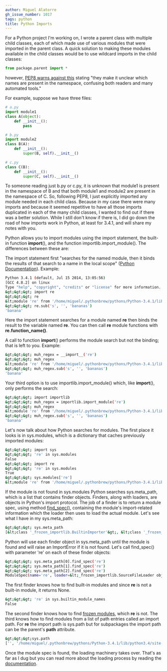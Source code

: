 ```yaml
---
author: Miguel Alatorre
gh_issue_number: 1017
tags: python
title: Python Imports
---
```




For a Python project I'm working on, I wrote a parent class with multiple child classes, each of which made use of various modules that were imported in the parent class. A quick solution to making these modules available in the child classes would be to use wildcard imports in the child classes:

```python
from package.parent import *
```

however, [PEP8 warns against this](http://legacy.python.org/dev/peps/pep-0008/#imports) stating "they make it unclear which names are present in the namespace, confusing both readers and many automated tools."

For example, suppose we have three files:

```python
# a.py
import module1
class A(object):
    def __init__():
        pass
```

```python
# b.py
import module2
class B(A):
    def __init__():
        super(B, self).__init__()
```

```python
# c.py
class C(B):
    def __init__():
        super(C, self).__init__()
```

To someone reading just b.py or c.py, it is unknown that module1 is present in the namespace of B and that both module1 and module2 are present in the namespace of C. So, following PEP8, I just explicitly imported any module needed in each child class. Because in my case there were many imports and because it seemed repetitive to have all those imports duplicated in each of the many child classes, I wanted to find out if there was a better solution. While I still don't know if there is, I did go down the road of how imports work in Python, at least for 3.4.1, and will share my notes with you.

Python allows you to import modules using the import statement, the built-in function __import__(), and the function importlib.import_module(). The differences between these are:

The import statement first "searches for the named module, then it binds the results of that search to a name in the local scope" ([Python Documentation](https://docs.python.org/3/reference/import.html)). Example:

```bash
Python 3.4.1 (default, Jul 15 2014, 13:05:56) 
[GCC 4.8.2] on linux
Type "help", "copyright", "credits" or "license" for more information.
&gt;&gt;&gt; import re
&gt;&gt;&gt; re
&lt;module 're' from '/home/miguel/.pythonbrew/pythons/Python-3.4.1/lib/python3.4/re.py'&gt;
&gt;&gt;&gt; re.sub('s', '', 'bananas')
'banana'
```

Here the import statement searches for a module named **re** then binds the result to the variable named **re**. You can then call **re** module functions with **re.function_name()**.

A call to function __import__() performs the module search but not the binding; that is left to you. Example:

```bash
&gt;&gt;&gt; muh_regex = __import__('re')
&gt;&gt;&gt; muh_regex
&lt;module 're' from '/home/miguel/.pythonbrew/pythons/Python-3.4.1/lib/python3.4/re.py'&gt;
&gt;&gt;&gt; muh_regex.sub('s', '', 'bananas')
'banana'
```

Your third option is to use importlib.import_module() which, like __import__(), only performs the search:

```bash
&gt;&gt;&gt; import importlib
&gt;&gt;&gt; muh_regex = importlib.import_module('re')
&gt;&gt;&gt; muh_regex
&lt;module 're' from '/home/miguel/.pythonbrew/pythons/Python-3.4.1/lib/python3.4/re.py'&gt;
&gt;&gt;&gt; muh_regex.sub('s', '', 'bananas')
'banana'
```

Let's now talk about how Python searches for modules. The first place it looks is in sys.modules, which is a dictionary that caches previously imported modules:

```bash
&gt;&gt;&gt; import sys
&gt;&gt;&gt; 're' in sys.modules
False
&gt;&gt;&gt; import re
&gt;&gt;&gt; 're' in sys.modules
True
&gt;&gt;&gt; sys.modules['re']
&lt;module 're' from '/home/miguel/.pythonbrew/pythons/Python-3.4.1/lib/python3.4/re.py'&gt;
```

If the module is not found in sys.modules Python searches sys.meta_path, which is a list that contains finder objects. Finders, along with loaders, are objects in Python's import protocol. The job of a finder is to return a module spec, using method [find_spec()](https://docs.python.org/3/library/importlib.html#importlib.abc.MetaPathFinder.find_spec), containing the module's import-related information which the loader then uses to load the actual module. Let's see what I have in my sys.meta_path:

```bash
&gt;&gt;&gt; sys.meta_path
[&lt;class '_frozen_importlib.BuiltinImporter'&gt;, &lt;class '_frozen_importlib.FrozenImporter'&gt;, &lt;class '_frozen_importlib.PathFinder'&gt;]
```

Python will use each finder object in sys.meta_path until the module is found and will raise an ImportError if it is not found. Let's call find_spec() with parameter 're' on each of these finder objects:

```bash
&gt;&gt;&gt; sys.meta_path[0].find_spec('re')
&gt;&gt;&gt; sys.meta_path[1].find_spec('re')
&gt;&gt;&gt; sys.meta_path[2].find_spec('re')
ModuleSpec(name='re', loader=&lt;_frozen_importlib.SourceFileLoader object at 0x7ff7eb314438&gt;, origin='/home/miguel/.pythonbrew/pythons/Python-3.4.1/lib/python3.4/re.py')
```

The first finder knows how to find built-in modules and since **re** is not a built-in module, it returns None.

```bash
&gt;&gt;&gt; 're' in sys.builtin_module_names
False
```

The second finder knows how to find [frozen modules](), which **re** is not. The third knows how to find modules from a list of path entries called an import path. For **re** the import path is sys.path but for subpackages the import path can be the parent's __path__ attribute.

```bash
&gt;&gt;&gt;sys.path
['', '/home/miguel/.pythonbrew/pythons/Python-3.4.1/lib/python3.4/site-packages/distribute-0.6.49-py3.4.egg', '/home/miguel/.pythonbrew/pythons/Python-3.4.1/lib', '/home/miguel/.pythonbrew/pythons/Python-3.4.1/lib/python34.zip', '/home/miguel/.pythonbrew/pythons/Python-3.4.1/lib/python3.4', '/home/miguel/.pythonbrew/pythons/Python-3.4.1/lib/python3.4/plat-linux', '/home/miguel/.pythonbrew/pythons/Python-3.4.1/lib/python3.4/lib-dynload', '/home/miguel/.pythonbrew/pythons/Python-3.4.1/lib/python3.4/site-packages', '/home/miguel/.pythonbrew/pythons/Python-3.4.1/lib/python3.4/site-packages/setuptools-0.6c11-py3.4.egg-info']
```

Once the module spec is found, the loading machinery takes over. That's as far as I dug but you can read more about the loading process by reading the [documentation](https://docs.python.org/3/reference/import.html#loading).


